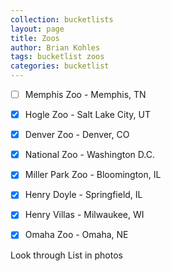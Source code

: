 ```yaml
---
collection: bucketlists
layout: page
title: Zoos
author: Brian Kohles
tags: bucketlist zoos
categories: bucketlist
---
```


- [ ] Memphis Zoo - Memphis, TN
- [x] Hogle Zoo - Salt Lake City, UT
- [x] Denver Zoo - Denver, CO
- [x] National Zoo - Washington D.C.
- [x] Miller Park Zoo - Bloomington, IL
- [x] Henry Doyle - Springfield, IL
- [x] Henry Villas - Milwaukee, WI
- [x] Omaha Zoo - Omaha, NE


Look through List in photos
